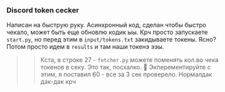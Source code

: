 ### Discord token cecker
Написан на быструю руку. Асинхронный код, сделан чтобы быстро чекало, может быть еще обновлю кодик ыы. Крч просто запускаете `start.py`, но перед этим в `input/tokens.txt` закидываете токены. Ясно? Потом просто идем в `results` и там наши токенэ ээы.

>> Кста, в строке 27 - `fetcher.py` можете поменять кол.во чека токенов в секу. Это так, посхалко. 🐣
>> Экперементируйте c этим, я поставил 60 - все за 3 сек проверело. Нормалдак дак-дак крч
